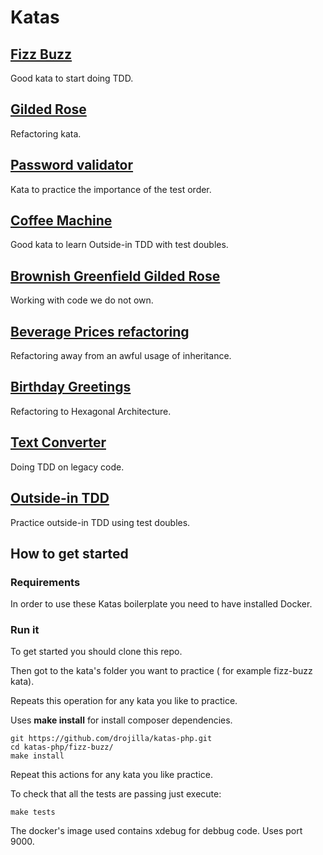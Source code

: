 # Katas

## [Fizz Buzz](fizz-buzz/)
Good kata to start doing TDD.

## [Gilded Rose](gilded-rose/)
Refactoring kata.

## [Password validator](password-validator/)
Kata to practice the importance of the test order.

## [Coffee Machine](coffee-machine/)
Good kata to learn Outside-in TDD with test doubles.

## [Brownish Greenfield Gilded Rose](brownish-greenfield-gilded-rose/)
Working with code we do not own.

## [Beverage Prices refactoring](refactoring-awful-inheritance-use-with-beverage-prices/)
Refactoring away from an awful usage of inheritance.

## [Birthday Greetings](refactoring-to-hexagonal-architecture/)
Refactoring to Hexagonal Architecture.

## [Text Converter](text-converter/)
Doing TDD on legacy code.

## [Outside-in TDD](outside-in-with-ohce-kata/)
Practice outside-in TDD using test doubles.


## How to get started

### Requirements

In order to use these Katas boilerplate you need to have installed Docker.

### Run it

To get started you should clone this repo.

Then got to the kata's folder you want to practice ( for example fizz-buzz kata).

Repeats this operation for any kata you like to practice. 

Uses **make install** for install composer dependencies.

```
git https://github.com/drojilla/katas-php.git
cd katas-php/fizz-buzz/
make install
```

Repeat this actions for any kata you like practice.

To check that all the tests are passing just execute:

```
make tests 
```

The docker's image used contains xdebug for  debbug code. Uses port 9000.
